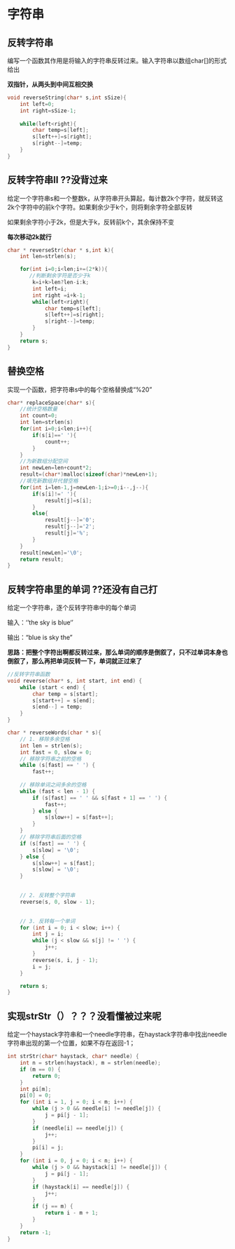 # 字符串

## 反转字符串

编写一个函数其作用是将输入的字符串反转过来。输入字符串以数组char[]的形式给出

**双指针，从两头到中间互相交换**

```c
void reverseString(char* s,int sSize){
    int left=0;
    int right=sSize-1;
    
    while(left<right){
        char temp=s[left];
        s[left++]=s[right];
        s[right--]=temp;
    }
}
```



## 反转字符串Ⅱ  ??没背过来

给定一个字符串s和一个整数k，从字符串开头算起，每计数2k个字符，就反转这2k个字符中的前k个字符。如果剩余少于k个，则将剩余字符全部反转

如果剩余字符小于2k，但是大于k，反转前k个，其余保持不变

**每次移动2k就行**

```c
char * reverseStr(char * s,int k){
    int len=strlen(s);

    for(int i=0;i<len;i+=(2*k)){
       //判断剩余字符是否少于k
        k=i+k>len?len-i:k;
        int left=i;
        int right =i+k-1;
        while(left<right){
            char temp=s[left];
            s[left++]=s[right];
            s[right--]=temp;
        }
    }
    return s;
}
```

## 替换空格

实现一个函数，把字符串s中的每个空格替换成“%20”

```c
char* replaceSpace(char* s){
    //统计空格数量
    int count=0;
    int len=strlen(s)
    for(int i=0;i<len;i++){
        if(s[i]==' '){
            count++;
        }
    }
    //为新数组分配空间
    int newLen=len+count*2;
    result=(char*)malloc(sizeof(char)*newLen+1);
    //填充新数组并代替空格
    for(int i=len-1,j=newLen-1;i>=0;i--,j--){
        if(s[i]!=' '){
            result[j]=s[i];
        }
        else{
            result[j--]='0';
            result[j--]='2';
            result[j]='%';
        }
    }
    result[newLen]='\0';
    return result;
}
```

## 反转字符串里的单词  ??还没有自己打

给定一个字符串，逐个反转字符串中的每个单词

输入：‘’the sky is blue‘’

输出：“blue is sky the”

**思路：把整个字符出啊都反转过来，那么单词的顺序是倒叙了，只不过单词本身也倒叙了，那么再把单词反转一下，单词就正过来了**

```c
//反转字符串函数
void reverse(char* s, int start, int end) {
    while (start < end) {
        char temp = s[start];
        s[start++] = s[end];
        s[end--] = temp;
    }
}

char * reverseWords(char * s){
    // 1. 移除多余空格
    int len = strlen(s);
    int fast = 0, slow = 0;
    // 移除字符串之前的空格
    while (s[fast] == ' ') {
        fast++;
   
    // 移除单词之间多余的空格
    while (fast < len - 1) {
        if (s[fast] == ' ' && s[fast + 1] == ' ') {
            fast++;
        } else {
            s[slow++] = s[fast++];
        }
    }
    // 移除字符串后面的空格
    if (s[fast] == ' ') {
        s[slow] = '\0';
    } else {
        s[slow++] = s[fast];
        s[slow] = '\0';
    }

    
    // 2. 反转整个字符串
    reverse(s, 0, slow - 1);

    
    // 3. 反转每一个单词
    for (int i = 0; i < slow; i++) {
        int j = i;
        while (j < slow && s[j] != ' ') {
            j++;
        }
        reverse(s, i, j - 1);
        i = j;
    }

    return s;
}

```

## 实现strStr（）？？？没看懂被过来呢

给定一个haystack字符串和一个needle字符串，在haystack字符串中找出needle字符串出现的第一个位置，如果不存在返回-1；

```c
int strStr(char* haystack, char* needle) {
    int n = strlen(haystack), m = strlen(needle);
    if (m == 0) {
        return 0;
    }
    int pi[m];
    pi[0] = 0;
    for (int i = 1, j = 0; i < m; i++) {
        while (j > 0 && needle[i] != needle[j]) {
            j = pi[j - 1];
        }
        if (needle[i] == needle[j]) {
            j++;
        }
        pi[i] = j;
    }
    for (int i = 0, j = 0; i < n; i++) {
        while (j > 0 && haystack[i] != needle[j]) {
            j = pi[j - 1];
        }
        if (haystack[i] == needle[j]) {
            j++;
        }
        if (j == m) {
            return i - m + 1;
        }
    }
    return -1;
}

```


























